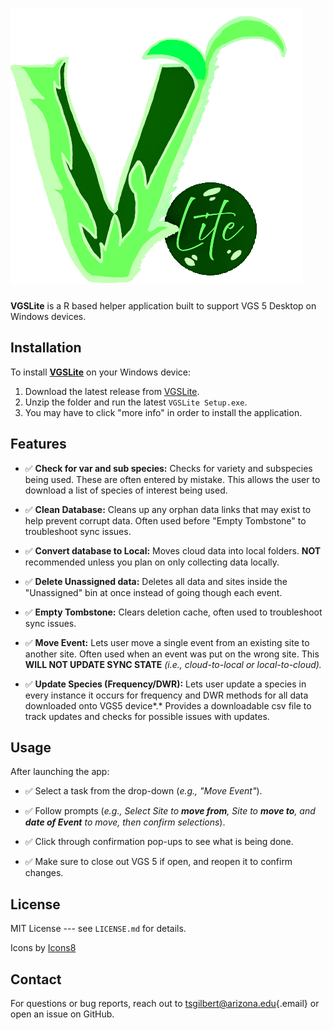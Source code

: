 # ![VGSLite](www/assets/VGSLite2.png)

**VGSLite** is a R based helper application built to support VGS 5 Desktop on Windows devices.

## Installation

To install [**VGSLite**](https://github.com/tgilbert14/VGSLite) on your Windows device:

1.  Download the latest release from [VGSLite](https://github.com/tgilbert14/VGSLite/releases/tag/v2.0).
2.  Unzip the folder and run the latest `VGSLite Setup.exe`.
3.  You may have to click "more info" in order to install the application.

## Features

-   ✅ **Check for var and sub species:** Checks for variety and subspecies being used. These are often entered by mistake. This allows the user to download a list of species of interest being used.

-   ✅ **Clean Database:** Cleans up any orphan data links that may exist to help prevent corrupt data. Often used before "Empty Tombstone" to troubleshoot sync issues.

-   ✅ **Convert database to Local:** Moves cloud data into local folders. **NOT** recommended unless you plan on only collecting data locally.

-   ✅ **Delete Unassigned data:** Deletes all data and sites inside the "Unassigned" bin at once instead of going though each event.

-   ✅ **Empty Tombstone:** Clears deletion cache, often used to troubleshoot sync issues.

-   ✅ **Move Event:** Lets user move a single event from an existing site to another site. Often used when an event was put on the wrong site. This **WILL NOT UPDATE SYNC STATE** *(i.e., cloud-to-local or local-to-cloud).*

-   ✅ **Update Species (Frequency/DWR):** Lets user update a species in every instance it occurs for frequency and DWR methods for all data downloaded onto VGS5 device*.* Provides a downloadable csv file to track updates and checks for possible issues with updates.

## Usage

After launching the app:

-   ✅ Select a task from the drop-down (*e.g., "Move Event"*).

-   ✅ Follow prompts (*e.g., Select Site to **move from**, Site to **move to**, and **date of Event** to move, then confirm selections*).

-   ✅ Click through confirmation pop-ups to see what is being done.

-   ✅ Make sure to close out VGS 5 if open, and reopen it to confirm changes.

## License

MIT License --- see `LICENSE.md` for details.

Icons by [Icons8](https://icons8.com/)

## Contact

For questions or bug reports, reach out to [tsgilbert\@arizona.edu](mailto:tsgilbert@arizona.edu){.email} or open an issue on GitHub.

